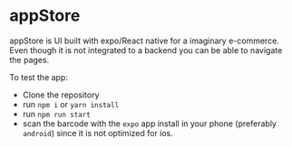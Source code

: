 # appStore
appStore is UI built with expo/React native for a imaginary e-commerce. Even though it is not integrated to a backend
you can be able to navigate the pages.

To test the app:
- Clone the repository
- run `npm i` or `yarn install`
- run `npm run start`
- scan the barcode with the `expo` app install in your phone (preferably `android`) since it is not optimized for ios.
